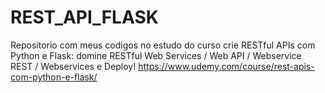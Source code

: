 # REST_API_FLASK
Repositorio com meus codigos no estudo do curso crie RESTful APIs com Python e Flask: domine RESTful Web Services / Web API / Webservice REST / Webservices e Deploy! https://www.udemy.com/course/rest-apis-com-python-e-flask/
